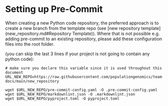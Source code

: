 # Setting up Pre-Commit

When creating a new Python code repository, the preferred approach is to create a new branch from the template repo (see [new repository template](new_repository.md#Repository Template)). Where that is not possible e.g. adding pre-commit to an existing repository, please add these configuration files into the root folder.

(you can skip the last 3 lines if your project is not going to contain any python code):

```shell
# make sure you declare this variable since it is used throughout this document
URL_NEW_REPO=https://raw.githubusercontent.com/populationgenomics/team-docs/main/new_repository

wget $URL_NEW_REPO/pre-commit-config.yaml -O .pre-commit-config.yaml
wget $URL_NEW_REPO/markdownlint.json -O .markdownlint.json
wget $URL_NEW_REPO/pyproject.toml -O pyproject.toml
```
